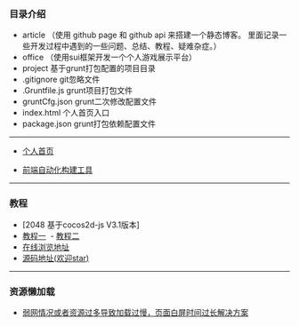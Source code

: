 ### 目录介绍
- article （使用 github page 和 github api 来搭建一个静态博客。 里面记录一些开发过程中遇到的一些问题、总结、教程、疑难杂症。）
- office （使用sui框架开发一个个人游戏展示平台）
- project 基于grunt打包配置的项目目录
- .gitignore git忽略文件
- .Gruntfile.js grunt项目打包文件
- gruntCfg.json grunt二次修改配置文件
- index.html 个人首页入口
- package.json grunt打包依赖配置文件
----------------------------------------------------------------------------------------------------------
- [个人首页](https://zhongdz.github.io/)

- [前端自动化构建工具](https://github.com/zhongDZ/gruntTest)
----------------------------------------------------------------------------------------------------------
### 教程
 - [2048 基于cocos2d-js V3.1版本]
  - [教程一](https://github.com/zhongDZ/zhongdz.github.com/issues/30)
  - [教程二](https://github.com/zhongDZ/zhongdz.github.com/issues/31)
  - [在线浏览地址](https://zhongdz.github.io/openSource/game_2048/startup.html)
  - [源码地址(欢迎star)](https://github.com/zhongDZ/openSource)
----------------------------------------------------------------------------------------------------------
 ### 资源懒加载
 - [弱网情况或者资源过多导致加载过慢，页面白屏时间过长解决方案](https://github.com/zhongDZ/zhongdz.github.com/issues/26)
